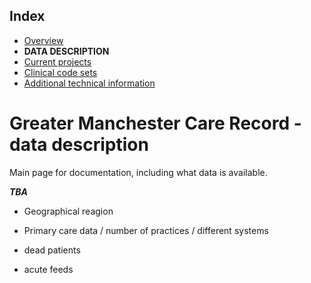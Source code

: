 ## Index

- [Overview](../README.md)
- **DATA DESCRIPTION**
- [Current projects](current-projects.md)
- [Clinical code sets](clinical-code-sets.md)
- [Additional technical information](additional-technical-information.md)

# Greater Manchester Care Record - data description

Main page for documentation, including what data is available.

**_TBA_**

- Geographical reagion
- Primary care data / number of practices / different systems

- dead patients
- acute feeds
